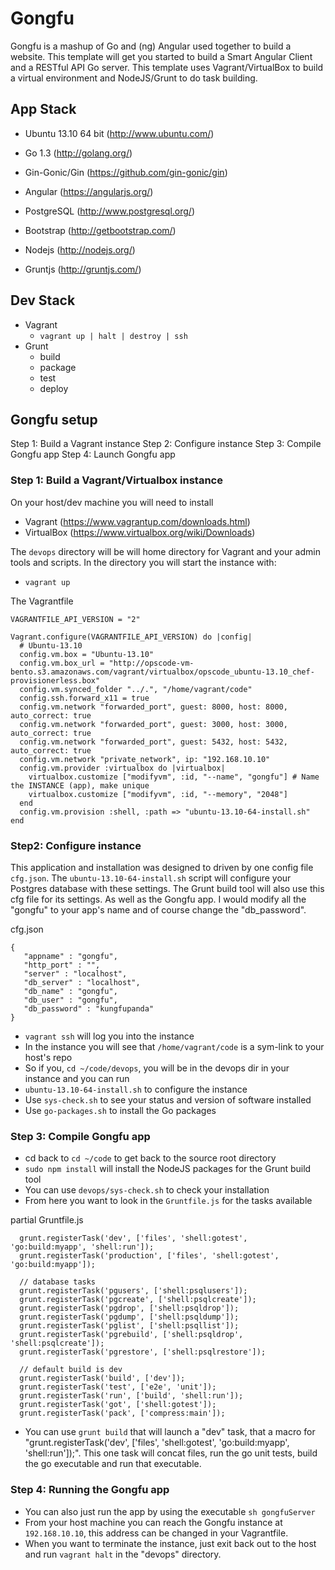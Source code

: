 # Gongfu

Gongfu is a mashup of Go and (ng) Angular used together to build a website. This template will get you started to build a Smart Angular Client and a RESTful API Go server. This template uses Vagrant/VirtualBox to build a virtual environment and NodeJS/Grunt to do task building.  

## App Stack
* Ubuntu 13.10 64 bit (http://www.ubuntu.com/)
* Go 1.3 (http://golang.org/)
* Gin-Gonic/Gin (https://github.com/gin-gonic/gin) 
* Angular (https://angularjs.org/)
* PostgreSQL (http://www.postgresql.org/)
* Bootstrap (http://getbootstrap.com/)

* Nodejs (http://nodejs.org/)
* Gruntjs (http://gruntjs.com/)

## Dev Stack
* Vagrant
	* `vagrant up | halt | destroy | ssh`
* Grunt  
	* build
	* package
	* test
	* deploy

## Gongfu setup
Step 1: Build a Vagrant instance
Step 2: Configure instance
Step 3: Compile Gongfu app
Step 4: Launch Gongfu app

### Step 1: Build a Vagrant/Virtualbox instance

On your host/dev machine you will need to install

* Vagrant (https://www.vagrantup.com/downloads.html)
* VirtualBox (https://www.virtualbox.org/wiki/Downloads)

The `devops` directory will be will home directory for Vagrant and your admin tools and scripts. In the directory you will start the instance with:

* `vagrant up`

The Vagrantfile
```
VAGRANTFILE_API_VERSION = "2"

Vagrant.configure(VAGRANTFILE_API_VERSION) do |config|
  # Ubuntu-13.10
  config.vm.box = "Ubuntu-13.10"
  config.vm.box_url = "http://opscode-vm-bento.s3.amazonaws.com/vagrant/virtualbox/opscode_ubuntu-13.10_chef-provisionerless.box"
  config.vm.synced_folder "../.", "/home/vagrant/code"
  config.ssh.forward_x11 = true
  config.vm.network "forwarded_port", guest: 8000, host: 8000, auto_correct: true
  config.vm.network "forwarded_port", guest: 3000, host: 3000, auto_correct: true
  config.vm.network "forwarded_port", guest: 5432, host: 5432, auto_correct: true
  config.vm.network "private_network", ip: "192.168.10.10"
  config.vm.provider :virtualbox do |virtualbox|
    virtualbox.customize ["modifyvm", :id, "--name", "gongfu"] # Name the INSTANCE (app), make unique
    virtualbox.customize ["modifyvm", :id, "--memory", "2048"]
  end
  config.vm.provision :shell, :path => "ubuntu-13.10-64-install.sh"
end

```


### Step2: Configure instance

This application and installation was designed to driven by one config file `cfg.json`. The `ubuntu-13.10-64-install.sh` script will configure your Postgres database with these settings. The Grunt build tool will also use this cfg file for its settings. As well as the Gongfu app. I would modify all the "gongfu" to your app's name and of course change the "db_password".

cfg.json
```
{
   "appname" : "gongfu",
   "http_port" : "",
   "server" : "localhost",
   "db_server" : "localhost",
   "db_name" : "gongfu",
   "db_user" : "gongfu",
   "db_password" : "kungfupanda"
}
```

* `vagrant ssh`  will log you into the instance
* In the instance you will see that `/home/vagrant/code` is a sym-link to your host's repo
* So if you, `cd ~/code/devops`, you will be in the devops dir in your instance and you can run
* `ubuntu-13.10-64-install.sh` to configure the instance
* Use `sys-check.sh` to see your status and version of software installed
* Use `go-packages.sh` to install the Go packages


### Step 3: Compile Gongfu app

* cd back to `cd ~/code` to get back to the source root directory
* `sudo npm install` will install the NodeJS packages for the Grunt build tool
* You can use `devops/sys-check.sh` to check your installation
* From here you want to look in the `Gruntfile.js` for the tasks available

partial Gruntfile.js
```
  grunt.registerTask('dev', ['files', 'shell:gotest', 'go:build:myapp', 'shell:run']);
  grunt.registerTask('production', ['files', 'shell:gotest', 'go:build:myapp']);

  // database tasks
  grunt.registerTask('pgusers', ['shell:psqlusers']);
  grunt.registerTask('pgcreate', ['shell:psqlcreate']);
  grunt.registerTask('pgdrop', ['shell:psqldrop']);
  grunt.registerTask('pgdump', ['shell:psqldump']);
  grunt.registerTask('pglist', ['shell:psqllist']);
  grunt.registerTask('pgrebuild', ['shell:psqldrop', 'shell:psqlcreate']);
  grunt.registerTask('pgrestore', ['shell:psqlrestore']);

  // default build is dev
  grunt.registerTask('build', ['dev']);
  grunt.registerTask('test', ['e2e', 'unit']);
  grunt.registerTask('run', ['build', 'shell:run']);
  grunt.registerTask('got', ['shell:gotest']);
  grunt.registerTask('pack', ['compress:main']);
```
* You can use `grunt build` that will launch a "dev" task, that a macro for "grunt.registerTask('dev', ['files', 'shell:gotest', 'go:build:myapp', 'shell:run']);". This one task will concat files, run the go unit tests, build the go executable and run that executable.


### Step 4: Running the Gongfu app

* You can also just run the app by using the executable `sh gongfuServer`
* From your host machine you can reach the Gongfu instance at `192.168.10.10`, this address can be changed in your Vagrantfile.
* When you want to terminate the instance, just exit back out to the host and run `vagrant halt` in the "devops" directory.



